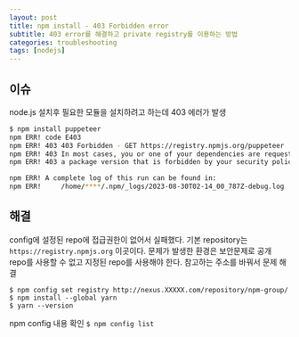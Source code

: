 ```yaml
---
layout: post
title: npm install - 403 Forbidden error
subtitle: 403 error를 해결하고 private registry를 이용하는 방법
categories: troubleshooting
tags: [nodejs]
---
```


## 이슈

node.js 설치후 필요한 모듈을 설치하려고 하는데 403 에러가 발생
```bash
$ npm install puppeteer
npm ERR! code E403
npm ERR! 403 403 Forbidden - GET https://registry.npmjs.org/puppeteer
npm ERR! 403 In most cases, you or one of your dependencies are requesting
npm ERR! 403 a package version that is forbidden by your security policy.

npm ERR! A complete log of this run can be found in:
npm ERR!     /home/****/.npm/_logs/2023-08-30T02-14_00_787Z-debug.log
```

## 해결

config에 설정된 repo에 접급권한이 없어서 실패했다.
기본 repository는 `https://registry.npmjs.org` 이곳이다.
문제가 발생한 환경은 보안문제로 공개 repo를 사용할 수 없고 지정된 repo를 사용해야 한다.
참고하는 주소를 바꿔서 문제 해결
```
$ npm config set registry http://nexus.XXXXX.com/repository/npm-group/
$ npm install --global yarn
$ yarn --version
```

npm config 내용 확인
`$ npm config list`
